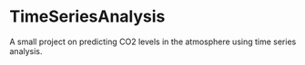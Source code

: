 # TimeSeriesAnalysis

A small project on predicting CO2 levels in the atmosphere using time series analysis.
